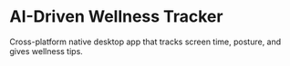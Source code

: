 # AI-Driven Wellness Tracker

Cross-platform native desktop app that tracks screen time, posture, and gives wellness tips.
